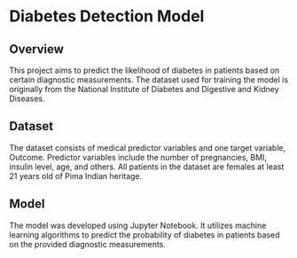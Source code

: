# Diabetes Detection Model

## Overview
This project aims to predict the likelihood of diabetes in patients based on certain diagnostic measurements. The dataset used for training the model is originally from the National Institute of Diabetes and Digestive and Kidney Diseases.

## Dataset
The dataset consists of medical predictor variables and one target variable, Outcome. Predictor variables include the number of pregnancies, BMI, insulin level, age, and others. All patients in the dataset are females at least 21 years old of Pima Indian heritage.

## Model
The model was developed using Jupyter Notebook. It utilizes machine learning algorithms to predict the probability of diabetes in patients based on the provided diagnostic measurements.

